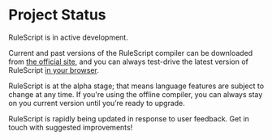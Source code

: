 # Project Status

RuleScript is in active development. 

Current and past versions of the RuleScript compiler can be downloaded from [the official site](https://rulescript.org), and you can always test-drive the latest version of RuleScript [in your browser](https://rulescript.org/try).

RuleScript is at the alpha stage; that means language features are subject to change at any time. If you're using the offline compiler, you can always stay on you current version until you’re ready to upgrade. 

RuleScript is rapidly being updated in response to user feedback. Get in touch with suggested improvements!